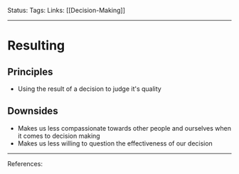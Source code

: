 Status:
Tags:
Links: [[Decision-Making]]
___
# Resulting
## Principles
- Using the result of a decision to judge it's quality
## Downsides
- Makes us less compassionate towards other people and ourselves when it comes to decision making
- Makes us less willing to question the effectiveness of our decision
___
References: